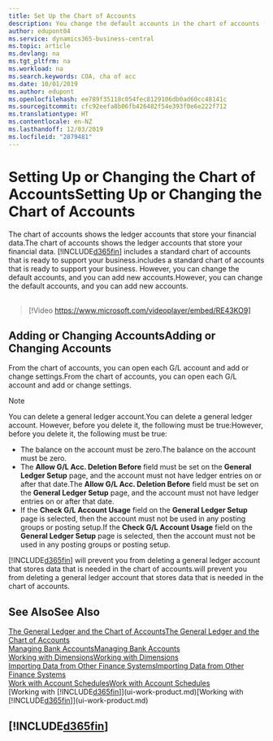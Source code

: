 ```yaml
---
title: Set Up the Chart of Accounts
description: You change the default accounts in the chart of accounts (COA), and you can add new accounts.
author: edupont04
ms.service: dynamics365-business-central
ms.topic: article
ms.devlang: na
ms.tgt_pltfrm: na
ms.workload: na
ms.search.keywords: COA, cha of acc
ms.date: 10/01/2019
ms.author: edupont
ms.openlocfilehash: ee789f35118c054fec8129106db0ad60cc48141c
ms.sourcegitcommit: cfc92eefa8b06fb426482f54e393f0e6e222f712
ms.translationtype: HT
ms.contentlocale: en-NZ
ms.lasthandoff: 12/03/2019
ms.locfileid: "2879481"
---
```

# <a name="setting-up-or-changing-the-chart-of-accounts"></a><span data-ttu-id="ad3a7-103">Setting Up or Changing the Chart of Accounts</span><span class="sxs-lookup"><span data-stu-id="ad3a7-103">Setting Up or Changing the Chart of Accounts</span></span>
<span data-ttu-id="ad3a7-104">The chart of accounts shows the ledger accounts that store your financial data.</span><span class="sxs-lookup"><span data-stu-id="ad3a7-104">The chart of accounts shows the ledger accounts that store your financial data.</span></span> [!INCLUDE[d365fin](includes/d365fin_md.md)] <span data-ttu-id="ad3a7-105">includes a standard chart of accounts that is ready to support your business.</span><span class="sxs-lookup"><span data-stu-id="ad3a7-105">includes a standard chart of accounts that is ready to support your business.</span></span>
<span data-ttu-id="ad3a7-106">However, you can change the default accounts, and you can add new accounts.</span><span class="sxs-lookup"><span data-stu-id="ad3a7-106">However, you can change the default accounts, and you can add new accounts.</span></span> 
<br><br>  

> [!Video https://www.microsoft.com/videoplayer/embed/RE43KO9]


## <a name="adding-or-changing-accounts"></a><span data-ttu-id="ad3a7-107">Adding or Changing Accounts</span><span class="sxs-lookup"><span data-stu-id="ad3a7-107">Adding or Changing Accounts</span></span>
<span data-ttu-id="ad3a7-108">From the chart of accounts, you can open each G/L account and add or change settings.</span><span class="sxs-lookup"><span data-stu-id="ad3a7-108">From the chart of accounts, you can open each G/L account and add or change settings.</span></span>

> [!NOTE]  
>   <span data-ttu-id="ad3a7-109">You can delete a general ledger account.</span><span class="sxs-lookup"><span data-stu-id="ad3a7-109">You can delete a general ledger account.</span></span> <span data-ttu-id="ad3a7-110">However, before you delete it, the following must be true:</span><span class="sxs-lookup"><span data-stu-id="ad3a7-110">However, before you delete it, the following must be true:</span></span>  
>  
>   * <span data-ttu-id="ad3a7-111">The balance on the account must be zero.</span><span class="sxs-lookup"><span data-stu-id="ad3a7-111">The balance on the account must be zero.</span></span>  
>   * <span data-ttu-id="ad3a7-112">The **Allow G/L Acc. Deletion Before** field must be set on the **General Ledger Setup** page, and the account must not have ledger entries on or after that date.</span><span class="sxs-lookup"><span data-stu-id="ad3a7-112">The **Allow G/L Acc. Deletion Before** field must be set on the **General Ledger Setup** page, and the account must not have ledger entries on or after that date.</span></span>  
>   * <span data-ttu-id="ad3a7-113">If the **Check G/L Account Usage** field on the **General Ledger Setup** page is selected, then the account must not be used in any posting groups or posting setup.</span><span class="sxs-lookup"><span data-stu-id="ad3a7-113">If the **Check G/L Account Usage** field on the **General Ledger Setup** page is selected, then the account must not be used in any posting groups or posting setup.</span></span>  

[!INCLUDE[d365fin](includes/d365fin_md.md)] <span data-ttu-id="ad3a7-114">will prevent you from deleting a general ledger account that stores data that is needed in the chart of accounts.</span><span class="sxs-lookup"><span data-stu-id="ad3a7-114">will prevent you from deleting a general ledger account that stores data that is needed in the chart of accounts.</span></span>  

## <a name="see-also"></a><span data-ttu-id="ad3a7-115">See Also</span><span class="sxs-lookup"><span data-stu-id="ad3a7-115">See Also</span></span>
[<span data-ttu-id="ad3a7-116">The General Ledger and the Chart of Accounts</span><span class="sxs-lookup"><span data-stu-id="ad3a7-116">The General Ledger and the Chart of Accounts</span></span>](finance-general-ledger.md)  
[<span data-ttu-id="ad3a7-117">Managing Bank Accounts</span><span class="sxs-lookup"><span data-stu-id="ad3a7-117">Managing Bank Accounts</span></span>](bank-manage-bank-accounts.md)  
[<span data-ttu-id="ad3a7-118">Working with Dimensions</span><span class="sxs-lookup"><span data-stu-id="ad3a7-118">Working with Dimensions</span></span>](finance-dimensions.md)  
[<span data-ttu-id="ad3a7-119">Importing Data from Other Finance Systems</span><span class="sxs-lookup"><span data-stu-id="ad3a7-119">Importing Data from Other Finance Systems</span></span>](across-import-data-configuration-packages.md)  
[<span data-ttu-id="ad3a7-120">Work with Account Schedules</span><span class="sxs-lookup"><span data-stu-id="ad3a7-120">Work with Account Schedules</span></span>](bi-how-work-account-schedule.md)  
<span data-ttu-id="ad3a7-121">[Working with [!INCLUDE[d365fin](includes/d365fin_md.md)]](ui-work-product.md)</span><span class="sxs-lookup"><span data-stu-id="ad3a7-121">[Working with [!INCLUDE[d365fin](includes/d365fin_md.md)]](ui-work-product.md)</span></span>  

## [!INCLUDE[d365fin](includes/free_trial_md.md)]
